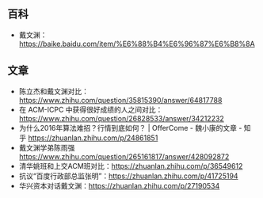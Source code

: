 ## 百科

- 戴文渊：https://baike.baidu.com/item/%E6%88%B4%E6%96%87%E6%B8%8A




## 文章

- 陈立杰和戴文渊对比：https://www.zhihu.com/question/35815390/answer/64817788
- 在 ACM-ICPC 中获得很好成绩的人之间对比：https://www.zhihu.com/question/26828533/answer/34212232
- 为什么2016年算法难招？行情到底如何？ | OfferCome - 魏小康的文章 - 知乎
  https://zhuanlan.zhihu.com/p/24861851
- 戴文渊学弟陈雨强
  https://www.zhihu.com/question/265161817/answer/428092872
- 清华姚班和上交ACM班对比：https://zhuanlan.zhihu.com/p/36549612
- 抗议“百度行政部总监张明”：https://zhuanlan.zhihu.com/p/41725194
- 华兴资本对话戴文渊：https://zhuanlan.zhihu.com/p/27190534